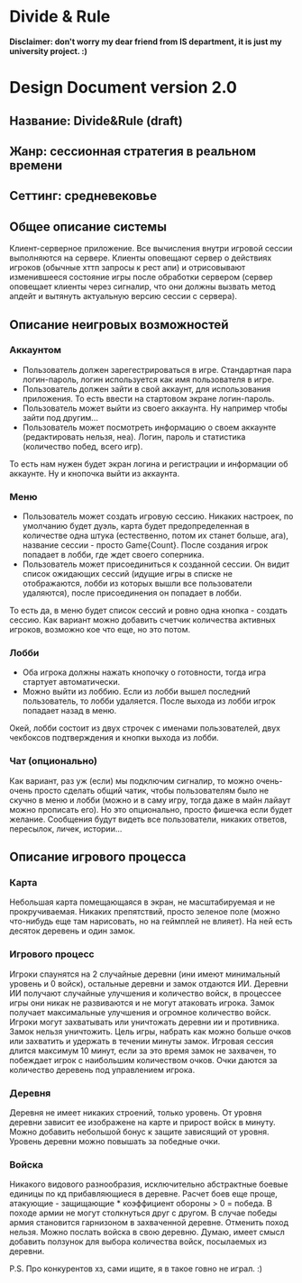 # Divide & Rule

**Disclaimer: don't worry my dear friend from IS department, it is just my university project. :)**

# Design Document version 2.0

## Название: Divide&Rule (draft)

## Жанр: cессионная стратегия в реальном времени

## Сеттинг: средневековье

## Общее описание системы

Клиент-серверное приложение.
Все вычисления внутри игровой сессии выполняются на сервере.
Клиенты оповещают сервер о действиях игроков (обычные хттп запросы к рест апи) и отрисовывают изменившееся состояние игры после обработки сервером (сервер оповещает клиенты через сигналир, что они должны вызвать метод апдейт и вытянуть актуальную версию сессии с сервера).

## Описание неигровых возможностей

### Аккаунтом

* Пользователь должен зарегестрироваться в игре. Стандартная пара логин-пароль, логин используется как имя пользователя в игре.
* Пользователь должен зайти в свой аккаунт, для использования приложения. То есть ввести на стартовом экране логин-пароль.
* Пользователь может выйти из своего аккаунта. Ну например чтобы зайти под другим...
* Пользователь может посмотреть информацию о своем аккаунте (редактировать нельзя, неа). Логин, пароль и статистика (количество побед, всего игр).

То есть нам нужен будет экран логина и регистрации и информации об аккаунте. Ну и кнопочка выйти из аккаунта.

### Меню

* Пользователь может создать игровую сессию. Никаких настроек, по умолчанию будет дуэль, карта будет предопределенная в количестве одна штука (естественно, потом их станет больше, ага), название сессии - просто Game{Count}. После создания игрок попадает в лобби, где ждет своего соперника.
* Пользователь может присоединиться к созданной сессии. Он видит список ожидающих сессий (идущие игры в списке не отображаются, лобби из которых вышли все пользователи удаляются), после присоединения он попадает в лобби.

 То есть да, в меню будет список сессий и ровно одна кнопка - создать сессию. Как вариант можно добавить счетчик количества активных игроков, возможно кое что еще, но это потом.

### Лобби

* Оба игрока должны нажать кнопочку о готовности, тогда игра стартует автоматически.
* Можно выйти из лоббию. Если из лобби вышел последний пользователь, то лобби удаляется. После выхода из лобби игрок попадает назад в меню.

Окей, лобби состоит из двух строчек с именами пользователей, двух чекбоксов подтверждения и кнопки выхода из лобби.

### Чат (опционально)

Как вариант, раз уж (если) мы подключим сигналир, то можно очень-очень просто сделать общий чатик, чтобы пользователям было не скучно в меню и лобби (можно и в саму игру, тогда даже в майн лайаут можно прописать его). Но это опционально, просто фишечка если будет желание. Сообщения будут видеть все пользователи, никаких ответов, пересылок, личек, истории... 

## Описание игрового процесса

### Карта

Небольшая карта помещающаяся в экран, не масштабируемая и не прокручиваемая. Никаких препятствий, просто зеленое поле (можно что-нибудь еще там нарисовать, но на геймплей не влияет). На ней есть десяток деревень и один замок.

### Игрового процесс

Игроки спаунятся на 2 случайные деревни (ини имеют минимальный уровень и 0 войск), остальные деревни и замок отдаются ИИ. Деревни ИИ получают случайные улучшения и количество войск, в процессее игры они никак не развиваются и не могут атаковать игрока. Замок получает максимальные улучшения и огромное количество войск. Игроки могут захватывать или уничтожать деревни ии и противника. Замок нельзя уничтожить. Цель игры, набрать как можно больше очков или захватить и удержать в течении минуты замок. Игровая сессия длится максимум 10 минут, если за это время замок не захвачен, то побеждает игрок с наибольшим количеством очков. Очки даются за количество деревень под управлением игрока.

### Деревня

Деревня не имеет никаких строений, только уровень. От уровня деревни зависит ее изображене на карте и прирост войск в минуту. Можно добавить небольшой бонус к защите зависящий от уровня. Уровень деревни можно повышать за победные очки.

### Войска

Никакого видового разнообразия, исключительно абстрактные боевые единицы по кд прибавляющиеся в деревне. Расчет боев еще проще, атакующие - защищающие * коэффициент обороны > 0 = победа. В походе армии не могут столкнуться друг с другом. В случае победы армия становится гарнизоном в захваченной деревне. Отменить поход нельзя. Можно послать войска в свою деревню. Думаю, имеет смысл добавить ползунок для выбора количества войск, посылаемых из деревни.

P.S. Про конкурентов хз, сами ищите, я в такое говно не играл. :)